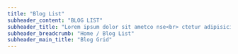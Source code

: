 ```yaml
---
title: "Blog List"
subheader_content: "BLOG LIST"
subheader_title: "Lorem ipsum dolor sit ametco nse<br> ctetur adipisicing elitsed."
subheader_breadcrumb: "Home / Blog List"
subheader_main_title: "Blog Grid"
---
```

